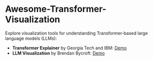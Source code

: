 # Awesome-Transformer-Visualization

Explore visualization tools for understanding Transformer-based large language models (LLMs):

- **Transformer Explainer** by Georgia Tech and IBM: [Demo](https://poloclub.github.io/transformer-explainer/)
- **LLM Visualization** by Brendan Bycroft: [Demo](https://bbycroft.net/llm)
